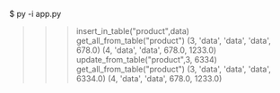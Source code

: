 $ py -i app.py 
>>> insert_in_table("product",data)
>>> get_all_from_table("product")
(3, 'data', 'data', 'data', 678.0)
(4, 'data', 'data', 678.0, 1233.0)
>>> update_from_table("product",3, 6334)
>>> get_all_from_table("product")
(3, 'data', 'data', 'data', 6334.0)
(4, 'data', 'data', 678.0, 1233.0)
>>> 
